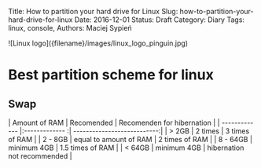 Title:		How to partition your hard drive for Linux
Slug:			how-to-partition-your-hard-drive-for-linux
Date:			2016-12-01
Status:		Draft
Category: Diary
Tags:			linux, console,
Authors:	Maciej Sypień
<!-- Summary: Sample summary -->

<div class="intro-article-image-sm" markdown="1">
  ![Linux logo]({filename}/images/linux_logo_pinguin.jpg)
</div>



[github]: https://github.com


# Best partition scheme for linux

## Swap

| Amount of RAM  | Recomended                    | Recomenden for hibernation |
| -------------  |:-------------                :| ---------------------------:|
| > 2GB          | 2 times                       | 3 times of RAM |
| 2 - 8GB        | equal to amount of RAM        | 2 times of RAM |
| 8 - 64GB       | minimum 4GB                   | 1.5 times of RAM |
| < 64GB         | minimum 4GB                   | hibernation not recommended |


